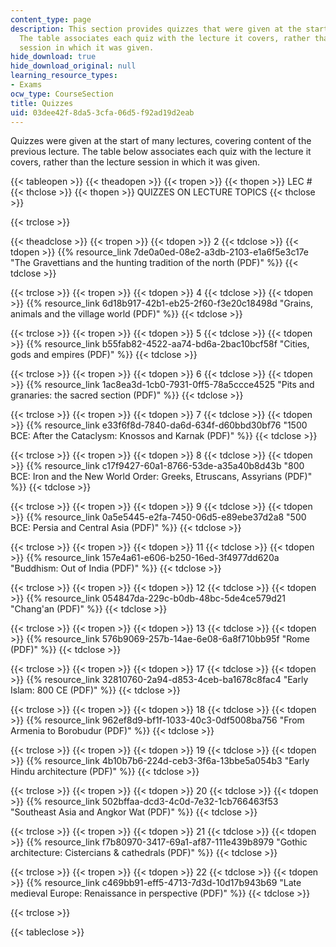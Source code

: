 ```yaml
---
content_type: page
description: This section provides quizzes that were given at the start of many lectures.
  The table associates each quiz with the lecture it covers, rather than the lecture
  session in which it was given.
hide_download: true
hide_download_original: null
learning_resource_types:
- Exams
ocw_type: CourseSection
title: Quizzes
uid: 03dee42f-8da5-3cfa-06d5-f92ad19d2eab
---
```


Quizzes were given at the start of many lectures, covering content of the previous lecture. The table below associates each quiz with the lecture it covers, rather than the lecture session in which it was given.

{{< tableopen >}}
{{< theadopen >}}
{{< tropen >}}
{{< thopen >}}
LEC #
{{< thclose >}}
{{< thopen >}}
QUIZZES ON LECTURE TOPICS
{{< thclose >}}

{{< trclose >}}

{{< theadclose >}}
{{< tropen >}}
{{< tdopen >}}
2
{{< tdclose >}}
{{< tdopen >}}
{{% resource_link 7de0a0ed-08e2-a3db-2103-e1a6f5e3c17e "The Gravettians and the hunting tradition of the north (PDF)" %}}
{{< tdclose >}}

{{< trclose >}}
{{< tropen >}}
{{< tdopen >}}
4
{{< tdclose >}}
{{< tdopen >}}
{{% resource_link 6d18b917-42b1-eb25-2f60-f3e20c18498d "Grains, animals and the village world (PDF)" %}}
{{< tdclose >}}

{{< trclose >}}
{{< tropen >}}
{{< tdopen >}}
5
{{< tdclose >}}
{{< tdopen >}}
{{% resource_link b55fab82-4522-aa74-bd6a-2bac10bcf58f "Cities, gods and empires (PDF)" %}}
{{< tdclose >}}

{{< trclose >}}
{{< tropen >}}
{{< tdopen >}}
6
{{< tdclose >}}
{{< tdopen >}}
{{% resource_link 1ac8ea3d-1cb0-7931-0ff5-78a5ccce4525 "Pits and granaries: the sacred section (PDF)" %}}
{{< tdclose >}}

{{< trclose >}}
{{< tropen >}}
{{< tdopen >}}
7
{{< tdclose >}}
{{< tdopen >}}
{{% resource_link e33f6f8d-7840-da6d-634f-d60bbd30bf76 "1500 BCE: After the Cataclysm: Knossos and Karnak (PDF)" %}}
{{< tdclose >}}

{{< trclose >}}
{{< tropen >}}
{{< tdopen >}}
8
{{< tdclose >}}
{{< tdopen >}}
{{% resource_link c17f9427-60a1-8766-53de-a35a40b8d43b "800 BCE: Iron and the New World Order: Greeks, Etruscans, Assyrians (PDF)" %}}
{{< tdclose >}}

{{< trclose >}}
{{< tropen >}}
{{< tdopen >}}
9
{{< tdclose >}}
{{< tdopen >}}
{{% resource_link 0a5e5445-e2fa-7450-06d5-e89ebe37d2a8 "500 BCE: Persia and Central Asia (PDF)" %}}
{{< tdclose >}}

{{< trclose >}}
{{< tropen >}}
{{< tdopen >}}
11
{{< tdclose >}}
{{< tdopen >}}
{{% resource_link 157e4a61-e606-b250-16ed-3f4977dd620a "Buddhism: Out of India (PDF)" %}}
{{< tdclose >}}

{{< trclose >}}
{{< tropen >}}
{{< tdopen >}}
12
{{< tdclose >}}
{{< tdopen >}}
{{% resource_link 054847da-229c-b0db-48bc-5de4ce579d21 "Chang'an (PDF)" %}}
{{< tdclose >}}

{{< trclose >}}
{{< tropen >}}
{{< tdopen >}}
13
{{< tdclose >}}
{{< tdopen >}}
{{% resource_link 576b9069-257b-14ae-6e08-6a8f710bb95f "Rome (PDF)" %}}
{{< tdclose >}}

{{< trclose >}}
{{< tropen >}}
{{< tdopen >}}
17
{{< tdclose >}}
{{< tdopen >}}
{{% resource_link 32810760-2a94-d853-4ceb-ba1678c8fac4 "Early Islam: 800 CE (PDF)" %}}
{{< tdclose >}}

{{< trclose >}}
{{< tropen >}}
{{< tdopen >}}
18
{{< tdclose >}}
{{< tdopen >}}
{{% resource_link 962ef8d9-bf1f-1033-40c3-0df5008ba756 "From Armenia to Borobudur (PDF)" %}}
{{< tdclose >}}

{{< trclose >}}
{{< tropen >}}
{{< tdopen >}}
19
{{< tdclose >}}
{{< tdopen >}}
{{% resource_link 4b10b7b6-224d-ceb3-3f6a-13bbe5a054b3 "Early Hindu architecture (PDF)" %}}
{{< tdclose >}}

{{< trclose >}}
{{< tropen >}}
{{< tdopen >}}
20
{{< tdclose >}}
{{< tdopen >}}
{{% resource_link 502bffaa-dcd3-4c0d-7e32-1cb766463f53 "Southeast Asia and Angkor Wat (PDF)" %}}
{{< tdclose >}}

{{< trclose >}}
{{< tropen >}}
{{< tdopen >}}
21
{{< tdclose >}}
{{< tdopen >}}
{{% resource_link f7b80970-3417-69a1-af87-111e439b8979 "Gothic architecture: Cistercians & cathedrals (PDF)" %}}
{{< tdclose >}}

{{< trclose >}}
{{< tropen >}}
{{< tdopen >}}
22
{{< tdclose >}}
{{< tdopen >}}
{{% resource_link c469bb91-eff5-4713-7d3d-10d17b943b69 "Late medieval Europe: Renaissance in perspective (PDF)" %}}
{{< tdclose >}}

{{< trclose >}}

{{< tableclose >}}